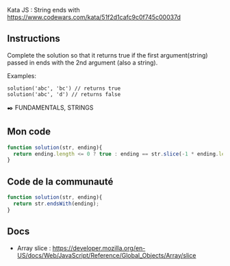 Kata JS : String ends with https://www.codewars.com/kata/51f2d1cafc9c0f745c00037d

## Instructions
Complete the solution so that it returns true if the first argument(string) passed in ends with the 2nd argument (also a string).

Examples:
```
solution('abc', 'bc') // returns true
solution('abc', 'd') // returns false
```
✒️ FUNDAMENTALS, STRINGS

## Mon code
```js
function solution(str, ending){
  return ending.length <= 0 ? true : ending == str.slice(-1 * ending.length);
}
```

## Code de la communauté
```js
function solution(str, ending){
  return str.endsWith(ending);
}
```

## Docs
- Array slice : https://developer.mozilla.org/en-US/docs/Web/JavaScript/Reference/Global_Objects/Array/slice
